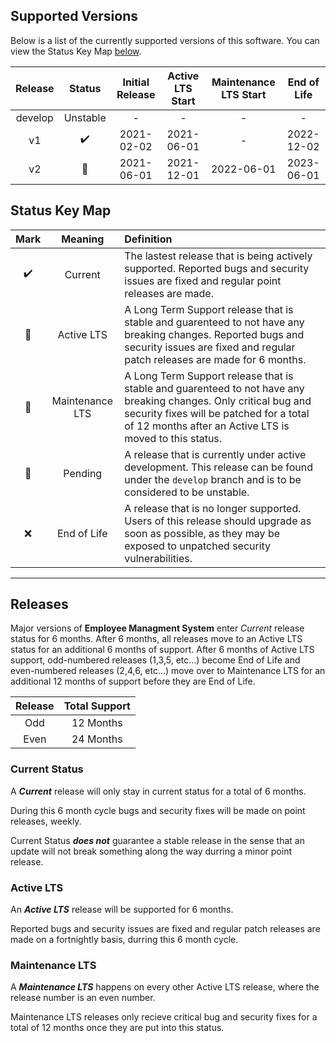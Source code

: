 ## Supported Versions

Below is a list of the currently supported versions of this software. You can view the Status Key Map [below](#status-key-map).

| Release | Status            | Initial Release | Active LTS Start | Maintenance LTS Start | End of Life |
| :-----: | :----------------: | :-------------: | :------------------: | :--------------------: | :-: |
| develop  | Unstable | - | - | - | - |
| v1  | :heavy_check_mark: | 2021-02-02 | 2021-06-01 | - | 2022-12-02 |
| v2  | :construction: | 2021-06-01 | 2021-12-01 | 2022-06-01 | 2023-06-01 |

## Status Key Map

| Mark | Meaning | Definition |
| :--: | :-----: | :---- |
| :heavy_check_mark: | Current | The lastest release that is being actively supported. Reported bugs and security issues are fixed and regular point releases are made. |
| :purple_heart: | Active LTS | A Long Term Support release that is stable and guarenteed to not have any breaking changes. Reported bugs and security issues are fixed and regular patch releases are made for 6 months. |
| :wrench: |  Maintenance LTS | A Long Term Support release that is stable and guarenteed to not have any breaking changes. Only critical bug and security fixes will be patched for a total of 12 months after an Active LTS is moved to this status. |
| :construction: | Pending | A release that is currently under active development. This release can be found under the `develop` branch and is to be considered to be unstable. |
| :x: | End of Life | A release that is no longer supported. Users of this release should upgrade as soon as possible, as they may be exposed to unpatched security vulnerabilities. |

---
## Releases
Major versions of **Employee  Managment System** enter _Current_ release status for 6 months. After 6 months, all releases move to an Active LTS status for an additional 6 months of support. After 6 months of Active LTS support, odd-numbered releases (1,3,5, etc...) become End of Life and even-numbered releases (2,4,6, etc...) move over to Maintenance LTS for an additional 12 months of support before they are End of Life.

| Release | Total Support |
| :-----: | :-----: |
| Odd  | 12 Months |
| Even | 24 Months |


### Current Status

A **_Current_** release will only stay in current status for a total of 6 months.

During this 6 month cycle bugs and security fixes will be made on point releases, weekly.

Current Status **_does not_** guarantee a stable release in the sense that an update will not break something along the way durring a minor point release.

### Active LTS

An **_Active LTS_** release will be supported for 6 months.

Reported bugs and security issues are fixed and regular patch releases are made on a fortnightly basis, durring this 6 month cycle.

### Maintenance LTS

A **_Maintenance LTS_** happens on every other Active LTS release, where the release number is an even number.

Maintenance LTS releases only recieve critical bug and security fixes for a total of 12 months once they are put into this status.